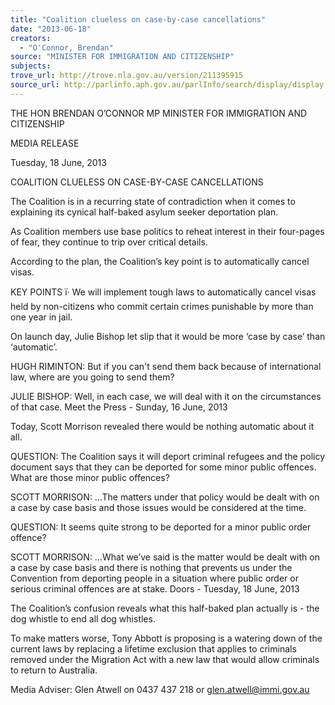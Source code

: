 ```yaml
---
title: "Coalition clueless on case-by-case cancellations"
date: "2013-06-18"
creators:
  - "O'Connor, Brendan"
source: "MINISTER FOR IMMIGRATION AND CITIZENSHIP"
subjects:
trove_url: http://trove.nla.gov.au/version/211395915
source_url: http://parlinfo.aph.gov.au/parlInfo/search/display/display.w3p;query=Id%3A%22media/pressrel/2529577%22
---
```


 THE HON BRENDAN O’CONNOR MP  MINISTER FOR IMMIGRATION AND CITIZENSHIP   

 MEDIA RELEASE   

 Tuesday, 18 June, 2013   

 COALITION CLUELESS ON CASE-BY-CASE CANCELLATIONS 

 The Coalition is in a recurring state of contradiction when it comes to explaining its cynical half-baked asylum seeker deportation plan.   

 As Coalition members use base politics to reheat interest in their four-pages of fear, they continue to  trip over critical details.   

 According to the plan, the Coalition’s key point is to automatically cancel visas.   

 KEY POINTS  ï· We will implement tough laws to automatically cancel visas held by non-citizens  who commit certain crimes punishable by more than one year in jail. 

 On launch day, Julie Bishop let slip that it would be more ‘case by case’ than ‘automatic’.   

 HUGH RIMINTON: But if you can't send them back because of international law, where are  you going to send them?    

 JULIE BISHOP: Well, in each case, we will deal with it on the circumstances of that case.  Meet the Press - Sunday, 16 June, 2013   

 Today, Scott Morrison revealed there would be nothing automatic about it all.   

 QUESTION: The Coalition says it will deport criminal refugees and the policy document says  that they can be deported for some minor public offences.  What are those minor public  offences?   

 SCOTT MORRISON: …The matters under that policy would be dealt with on a case by case  basis and those issues would be considered at the time.   

 QUESTION: It seems quite strong to be deported for a minor public order offence?   

 SCOTT MORRISON: …What we’ve said is the matter would be dealt with on a case by case  basis and there is nothing that prevents us under the Convention from deporting people in a  situation where public order or serious criminal offences are at stake.   Doors - Tuesday, 18 June, 2013   

 The Coalition’s confusion reveals what this half-baked plan actually is - the dog whistle to end all  dog whistles.   

 To make matters worse, Tony Abbott is proposing is a watering down of the current laws by  replacing a lifetime exclusion that applies to criminals removed under the Migration Act with a new  law that would allow criminals to return to Australia.   

 Media Adviser: Glen Atwell on 0437 437 218 or glen.atwell@immi.gov.au 

